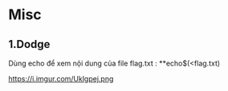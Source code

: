 # Misc 
  ## 1.Dodge
   Dùng echo để xem nội dung của file flag.txt : **echo$(<flag.txt)
   
   <img>https://i.imgur.com/Uklgpej.png</img>